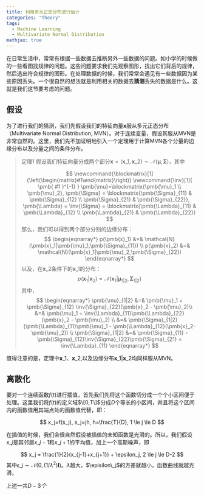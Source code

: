 ```yaml
---
title: 利用多元正态分布进行估计
categories: "Theory"
tags:
  - Machine Learning
  - Multivariate Normal Distribution
mathjax: true
---
```


在日常生活中，常常有根据一些数据去推断另外一些数据的问题。如小学的时候做的一些看图找规律的问题。这些问题要求我们先观察图形，找出它们背后的规律，然后选出符合规律的图形。在处理数据的时候，我们常常会遇见有一些数据因为某些原因丢失。一个很自然的想法就是利用相关的数据去**猜测**丢失的数据是什么。这就是我们这节要考虑的问题。

## 假设
为了进行我们的猜测，我们先假设我们的特征向量$\pmb{x}$服从多元正态分布（Multivariate Normal Distribution, MVN）。对于连续变量，假设其服从MVN是非常自然的。这里，我们先不加证明地引入一个定理用于计算MVN各个分量的边缘分布以及分量之间的条件分布。

> 定理1
> 假设我们特征向量分成两个部分$\pmb{x} = (\pmb{x}\_1, \pmb{x}\_2) \sim \mathcal{N}(\pmb{\mu}, \pmb{\Sigma})$，其中
>
> $$
> \newcommand{\blockmatrix}[1]{\left(\begin{matrix}#1\end{matrix}\right)}
> \newcommand{\inv}[1]{ \pmb{ #1 }^{-1} }
> \pmb{\mu}=\blockmatrix{\pmb{\mu}_1 \\ \pmb{\mu}_2},
> \pmb{\Sigma} = \blockmatrix{\pmb{\Sigma}_{11} & \pmb{\Sigma}_{12} \\
> \pmb{\Sigma}_{21} & \pmb{\Sigma}_{22}},
> \pmb{\Lambda} = \inv{\Sigma} =
> \blockmatrix{\pmb{\Lambda}_{11} & \pmb{\Lambda}_{12} \\
> \pmb{\Lambda}_{21} & \pmb{\Lambda}_{22}}
> $$
> 那么，我们可以得到两个部分分别的边缘分布：
> $$
> \begin{eqnarray*}
> p(\pmb{x}_1) &=& \mathcal{N}(\pmb{x}_1|\pmb{\mu}_1,\pmb{\Sigma}_{11}) \\
> p(\pmb{x}_2) &=& \mathcal{N}(\pmb{x}_1|\pmb{\mu}_2,\pmb{\Sigma}_{22})
> \end{eqnarray*}
> $$
> 以及，在$\pmb{x}\_2$条件下的$\pmb{x}\_1$的分布：
> $$
> p(\pmb{x}_1|\pmb{x}_2) = \mathcal{N}(\pmb{x}_1|\pmb{\mu}_{1|2},\pmb{\Sigma}_{1|2})
> $$
> 其中，
> $$
> \begin{eqnarray*}
> \pmb{\mu}_{1|2} &=& \pmb{\mu}_1 + \pmb{\Sigma}_{12} \inv{\Sigma}_{22}(\pmb{x}_2 - \pmb{\mu}_2)\\
> &=& \pmb{\mu}_1 + \inv{\Lambda}_{11}\pmb{\Lambda}_{22}(\pmb{x}_2 - \pmb{\mu}_2) \\
> &=& \pmb{\Sigma}_{1|2} (\pmb{\Lambda}_{11}\pmb{\mu}_1 - \pmb{\Lambda}_{12}(\pmb{x}_2-\pmb{\mu}_2)) \\
> \pmb{\Sigma}_{1|2} &=& \pmb{\Sigma}_{11} - \pmb{\Sigma}_{12}\inv{\Sigma}_{22}\pmb{\Sigma}_{21} = \inv{\Lambda}_{11}
> \end{eqnarray*}
> $$

值得注意的是，定理中$\pmb{x}\_1$、$\pmb{x}\_2$,以及边缘分布$\pmb{x}\_1|\pmb{x}\_2$均同样服从MVN。

## 离散化
要对一个连续函数$f(t)$进行插值，首先我们先将这个函数切分成一个个小区间便于处理。这里我们将$f(t)$的定义域$\[0,T\]$分成$D$个等长的小区间，并且将这个区间内的函数值用其端点处的函数值代替，即：

$$
x_j=f(s_j), s_j=jh, h=\frac{T}{D}, 1 \le j \le D
$$

在插值的时候，我们会很自然假设被插值的未知函数是光滑的。所以，我们假设$x\_j$是其邻居$x\_{j-1}$和$x\_{j+1}$的平均值，加上一个高斯噪声，即

$$
x_j = \frac{1}{2}(x_{j-1}+x_{j+1}) + \epsilon_j, 2 \le j \le D-2
$$
其中$\epsilon\_j \sim \mathcal{N}(0,(1/\lambda^2)\pmb{I})$。$\lambda$越大，$\episilon\_j$的方差就越小，函数曲线就越光滑。

上述一共$D-3个$
